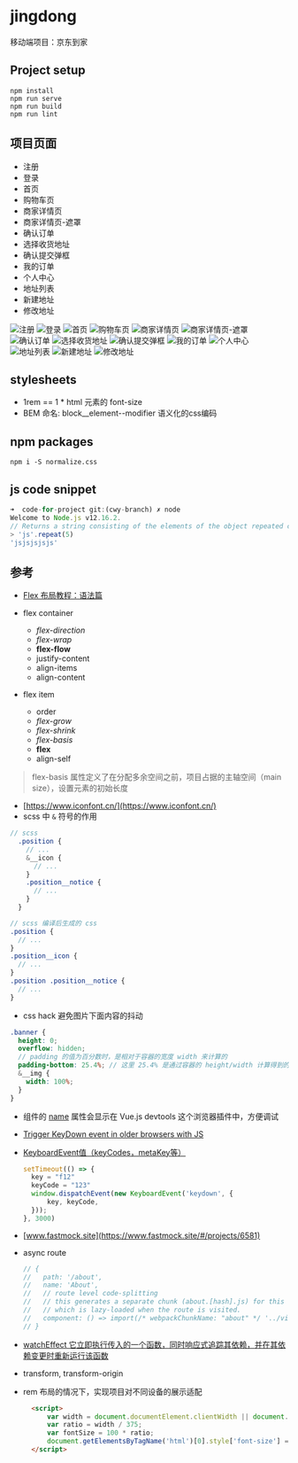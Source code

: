 # jingdong

移动端项目：京东到家

## Project setup

```shell
npm install
npm run serve
npm run build
npm run lint
```

## 项目页面

* 注册
* 登录
* 首页
* 购物车页
* 商家详情页
* 商家详情页-遮罩
* 确认订单
* 选择收货地址
* 确认提交弹框
* 我的订单
* 个人中心
* 地址列表
* 新建地址
* 修改地址

![注册](https://tva1.sinaimg.cn/large/008eGmZEly1gmkeheytepj309q0hbq3h.jpg)
![登录](https://tva1.sinaimg.cn/large/008eGmZEly1gmkei1die3j309q0hbjru.jpg)
![首页](https://tva1.sinaimg.cn/large/008eGmZEly1gmkeik0926j309q0hg0wy.jpg)
![购物车页](https://tva1.sinaimg.cn/large/008eGmZEly1gmlg39e0ghj309q0hg0uh.jpg)
![商家详情页](https://tva1.sinaimg.cn/large/008eGmZEly1gmkeivr8q4j309q0hb413.jpg)
![商家详情页-遮罩](https://tva1.sinaimg.cn/large/008eGmZEly1gmkej6vtpkj309q0hb0vg.jpg)
![确认订单](https://tva1.sinaimg.cn/large/008eGmZEly1gmkejeoc0qj309q0hbta4.jpg)
![选择收货地址](https://tva1.sinaimg.cn/large/008eGmZEly1gmlg3klu7qj309q0hb74r.jpg)
![确认提交弹框](https://tva1.sinaimg.cn/large/008eGmZEly1gmkejj2ucpj309q0hbab5.jpg)
![我的订单](https://tva1.sinaimg.cn/large/008eGmZEly1gmkejr71phj309q0hg74r.jpg)
![个人中心](https://tva1.sinaimg.cn/large/008eGmZEly1gmlg2t6qo1j309q0hbdhl.jpg)
![地址列表](https://tva1.sinaimg.cn/large/008eGmZEly1gmlg49i1cyj309q0hbt98.jpg)
![新建地址](https://tva1.sinaimg.cn/large/008eGmZEly1gmlg4j9n5dj309q0hbmxq.jpg)
![修改地址](https://tva1.sinaimg.cn/large/008eGmZEly1gmlg4mzhlhj309q0hb0t5.jpg)

## stylesheets

* 1rem == 1 * html 元素的 font-size
* BEM 命名: block__element--modifier 语义化的css编码

## npm packages

```shell
npm i -S normalize.css
```

## js code snippet

```js
➜  code-for-project git:(cwy-branch) ✗ node
Welcome to Node.js v12.16.2.
// Returns a string consisting of the elements of the object repeated count times.
> 'js'.repeat(5)
'jsjsjsjsjs'

```

## 参考

* [Flex 布局教程：语法篇](https://www.ruanyifeng.com/blog/2015/07/flex-grammar.html)

* flex container
  * _flex-direction_
  * _flex-wrap_
  * **flex-flow**
  * justify-content
  * align-items
  * align-content

* flex item
  * order
  * _flex-grow_
  * _flex-shrink_
  * _flex-basis_
  * **flex**
  * align-self

> flex-basis 属性定义了在分配多余空间之前，项目占据的主轴空间（main size），设置元素的初始长度

* [https://www.iconfont.cn/](https://www.iconfont.cn/)
* scss 中 `&` 符号的作用

```scss
// scss
  .position {
    // ...
    &__icon {
      // ...
    }
    .position__notice {
      // ...
    }
  }

// scss 编译后生成的 css
.position {
  // ...
}
.position__icon {
  // ...
}
.position .position__notice {
  // ...
}
```

* css hack 避免图片下面内容的抖动

```scss
.banner {
  height: 0;
  overflow: hidden;
  // padding 的值为百分数时，是相对于容器的宽度 width 来计算的
  padding-bottom: 25.4%; // 这里 25.4% 是通过容器的 height/width 计算得到的
  &__img {
    width: 100%;
  }
}
```

* 组件的 [name](https://cn.vuejs.org/v2/api/#name) 属性会显示在 Vue.js devtools 这个浏览器插件中，方便调试
* [Trigger KeyDown event in older browsers with JS](https://stackoverflow.com/questions/65454502/trigger-keydown-event-in-older-browsers-with-js)
* [KeyboardEvent值（keyCodes，metaKey等）](https://blog.csdn.net/cunqu9743/article/details/107000814)

  ```js
  setTimeout(() => {
    key = "f12"
    keyCode = "123"
    window.dispatchEvent(new KeyboardEvent('keydown', {
        key, keyCode,
    }));
  }, 3000)
  ```

* [www.fastmock.site](https://www.fastmock.site/#/projects/6581)
* async route

  ```js
  // {
  //   path: '/about',
  //   name: 'About',
  //   // route level code-splitting
  //   // this generates a separate chunk (about.[hash].js) for this route
  //   // which is lazy-loaded when the route is visited.
  //   component: () => import(/* webpackChunkName: "about" */ '../views/About.vue')
  // }
  ```

* [watchEffect 它立即执行传入的一个函数，同时响应式追踪其依赖，并在其依赖变更时重新运行该函数](https://v3.cn.vuejs.org/guide/reactivity-computed-watchers.html#watcheffect)
* transform, transform-origin
* rem 布局的情况下，实现项目对不同设备的展示适配

  ```html
    <script>
        var width = document.documentElement.clientWidth || document.body.clientWidth;
        var ratio = width / 375;
        var fontSize = 100 * ratio;
        document.getElementsByTagName('html')[0].style['font-size'] = fontSize + 'px';
    </script>
  ```
